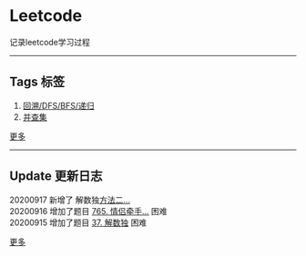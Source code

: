 # Leetcode
记录leetcode学习过程

---
## Tags 标签
1. [回溯/DFS/BFS/递归](https://github.com/Mathstarry/Leetcode/tree/master/tags/trackback_DFS_BFS_recursion)  
2. [并查集](https://github.com/Mathstarry/Leetcode/blob/master/tags/unionfind/README.md)

[更多](https://github.com/Mathstarry/Leetcode/tree/master/tags)

---
## Update 更新日志

20200917 新增了 解数独[方法二...](https://github.com/Mathstarry/Leetcode/blob/master/problems/0037_solveSudoku/ideas.md)  
20200916 增加了题目 [765. 情侣牵手...](https://github.com/Mathstarry/Leetcode/tree/master/problems/0765_minSwapsCouples) 困难  
20200915 增加了题目 [37. 解数独](https://github.com/Mathstarry/Leetcode/tree/master/problems/0037_solveSudoku) 困难

[更多](https://github.com/Mathstarry/Leetcode/blob/master/UPDATE.md#Update)
